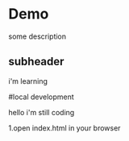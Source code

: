 # Demo 

some description

## subheader

i'm learning

#local development

hello i'm still coding

1.open index.html in your browser
